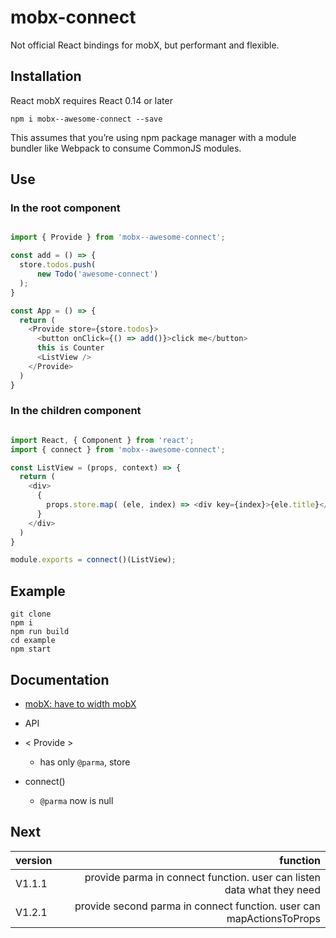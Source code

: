 # mobx-connect

Not official React bindings for mobX, but performant and flexible.

## Installation

React mobX requires React 0.14 or later

    npm i mobx--awesome-connect --save

This assumes that you’re using npm package manager with a module bundler like Webpack to consume CommonJS modules.

## Use

### In the root component

```javascript

import { Provide } from 'mobx--awesome-connect';

const add = () => {
  store.todos.push(
      new Todo('awesome-connect')
  );
}

const App = () => {
  return (
    <Provide store={store.todos}>
      <button onClick={() => add()}>click me</button>
      this is Counter
      <ListView />
    </Provide>
  )
}

```

### In the children component

```javascript

import React, { Component } from 'react';
import { connect } from 'mobx--awesome-connect';

const ListView = (props, context) => {
  return (
    <div>
      {
        props.store.map( (ele, index) => <div key={index}>{ele.title}</div>)
      }
    </div>
  )
}

module.exports = connect()(ListView);

```

## Example

    git clone 
    npm i
    npm run build
    cd example 
    npm start
    

## Documentation

 - [mobX: have to width mobX]('http://mobxjs.github.io/mobx/')

 - API
  + < Provide >

    * has only `@parma`, store

  + connect()

    * `@parma` now is null

## Next

|version| function|
|:------|--------:|
|V1.1.1|provide parma in connect function. user can listen data what they need|
|V1.2.1|provide second parma in connect function. user can mapActionsToProps|
